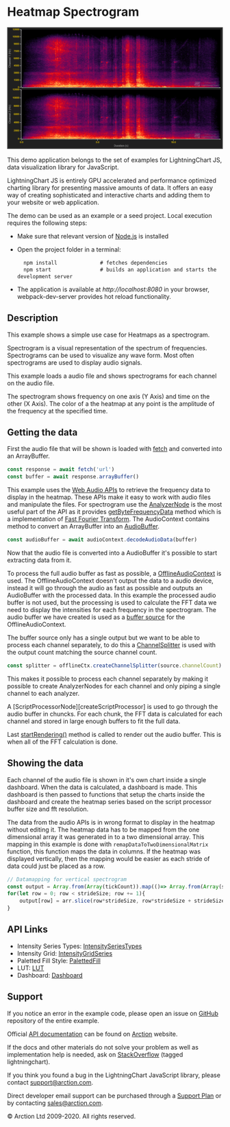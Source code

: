 # Heatmap Spectrogram

![Heatmap Spectrogram](heatmapSpectrogram.png)

This demo application belongs to the set of examples for LightningChart JS, data visualization library for JavaScript.

LightningChart JS is entirely GPU accelerated and performance optimized charting library for presenting massive amounts of data. It offers an easy way of creating sophisticated and interactive charts and adding them to your website or web application.

The demo can be used as an example or a seed project. Local execution requires the following steps:

- Make sure that relevant version of [Node.js](https://nodejs.org/en/download/) is installed
- Open the project folder in a terminal:

        npm install              # fetches dependencies
        npm start                # builds an application and starts the development server

- The application is available at *http://localhost:8080* in your browser, webpack-dev-server provides hot reload functionality.


## Description

This example shows a simple use case for Heatmaps as a spectrogram.

Spectrogram is a visual representation of the spectrum of frequencies. Spectrograms can be used to visualize any wave form. Most often spectrograms are used to display audio signals.

This example loads a audio file and shows spectrograms for each channel on the audio file.

The spectrogram shows frequency on one axis (Y Axis) and time on the other (X Axis). The color of a the heatmap at any point is the amplitude of the frequency at the specified time.

## Getting the data

First the audio file that will be shown is loaded with [fetch][fetch] and converted into an ArrayBuffer.

```js
const response = await fetch('url')
const buffer = await response.arrayBuffer()
```

This example uses the [Web Audio APIs][web-audio-api] to retrieve the frequency data to display in the heatmap. These APIs make it easy to work with audio files and manipulate the files. For spectrogram use the [AnalyzerNode][analyzer-node] is the most useful part of the API as it provides [getByteFrequencyData][getByteFrequencyData] method which is a implementation of [Fast Fourier Transform][fft].
The AudioContext contains method to convert an ArrayBuffer into an [AudioBuffer][AudioBuffer].

```js
const audioBuffer = await audioContext.decodeAudioData(buffer)
```

Now that the audio file is converted into a AudioBuffer it's possible to start extracting data from it.

To process the full audio buffer as fast as possible, a [OfflineAudioContext][OfflineAudioContext] is used. The OfflineAudioContext doesn't output the data to a audio device, instead it will go through the audio as fast as possible and outputs an AudioBuffer with the processed data. In this example the processed audio buffer is not used, but the processing is used to calculate the FFT data we need to display the intensities for each frequency in the spectrogram. The audio buffer we have created is used as a [buffer source][createBufferSource] for the OfflineAudioContext.

The buffer source only has a single output but we want to be able to process each channel separately, to do this a [ChannelSplitter][createChannelSplitter] is used with the output count matching the source channel count.

```js
const splitter = offlineCtx.createChannelSplitter(source.channelCount)
```

This makes it possible to process each channel separately by making it possible to create AnalyzerNodes for each channel and only piping a single channel to each analyzer.

A [ScriptProcessorNode][createScriptProcessor] is used to go through the audio buffer in chuncks. For each chunk, the FFT data is calculated for each channel and stored in large enough buffers to fit the full data.

Last [startRendering()][start-rendering] method is called to render out the audio buffer. This is when all of the FFT calculation is done.

## Showing the data

Each channel of the audio file is shown in it's own chart inside a single dashboard. When the data is calculated, a dashboard is made. This dashboard is then passed to functions that setup the charts inside the dashboard and create the heatmap series based on the script processor buffer size and fft resolution.

The data from the audio APIs is in wrong format to display in the heatmap without editing it. The heatmap data has to be mapped from the one dimensional array it was generated in to a two dimensional array. This mapping in this example is done with `remapDataToTwoDimensionalMatrix` function, this function maps the data in columns. If the heatmap was displayed vertically, then the mapping would be easier as each stride of data could just be placed as a row.

```js
// Datamapping for vertical spectrogram
const output = Array.from(Array(tickCount)).map(()=> Array.from(Array(strideSize)))
for(let row = 0; row < strideSize; row += 1){
    output[row] = arr.slice(row*strideSize, row*strideSize + strideSize)
}
```

[web-audio-api]: https://developer.mozilla.org/en-US/docs/Web/API/Web_Audio_API
[analyzer-node]: https://developer.mozilla.org/en-US/docs/Web/API/AnalyserNode
[getByteFrequencyData]: https://developer.mozilla.org/en-US/docs/Web/API/AnalyserNode/getByteFrequencyData
[fft]: https://en.wikipedia.org/wiki/Fast_Fourier_transform
[fetch]: https://developer.mozilla.org/en-US/docs/Web/API/WindowOrWorkerGlobalScope/fetch
[AudioBuffer]: https://developer.mozilla.org/en-US/docs/Web/API/AudioBuffer
[OfflineAudioContext]: https://developer.mozilla.org/en-US/docs/Web/API/OfflineAudioContext
[createBufferSource]: https://developer.mozilla.org/en-US/docs/Web/API/BaseAudioContext/createBufferSource
[createChannelSplitter]: https://developer.mozilla.org/en-US/docs/Web/API/BaseAudioContext/createChannelSplitter
[createSciptProcessor]: https://developer.mozilla.org/en-US/docs/Web/API/BaseAudioContext/createScriptProcessor
[start-rendering]: https://developer.mozilla.org/en-US/docs/Web/API/OfflineAudioContext/startRendering


## API Links

* Intensity Series Types: [IntensitySeriesTypes]
* Intensity Grid: [IntensityGridSeries]
* Paletted Fill Style: [PalettedFill]
* LUT: [LUT]
* Dashboard: [Dashboard]


## Support

If you notice an error in the example code, please open an issue on [GitHub][0] repository of the entire example.

Official [API documentation][1] can be found on [Arction][2] website.

If the docs and other materials do not solve your problem as well as implementation help is needed, ask on [StackOverflow][3] (tagged lightningchart).

If you think you found a bug in the LightningChart JavaScript library, please contact support@arction.com.

Direct developer email support can be purchased through a [Support Plan][4] or by contacting sales@arction.com.

[0]: https://github.com/Arction/
[1]: https://www.arction.com/lightningchart-js-api-documentation/
[2]: https://www.arction.com
[3]: https://stackoverflow.com/questions/tagged/lightningchart
[4]: https://www.arction.com/support-services/

© Arction Ltd 2009-2020. All rights reserved.


[IntensitySeriesTypes]: https://www.arction.com/lightningchart-js-api-documentation/v1.3.0/globals.html#intensityseriestypes
[IntensityGridSeries]: https://www.arction.com/lightningchart-js-api-documentation/v1.3.0/classes/intensitygridseries.html
[PalettedFill]: https://www.arction.com/lightningchart-js-api-documentation/v1.3.0/classes/palettedfill.html
[LUT]: https://www.arction.com/lightningchart-js-api-documentation/v1.3.0/classes/lut.html
[Dashboard]: https://www.arction.com/lightningchart-js-api-documentation/v1.3.0/classes/dashboard.html

